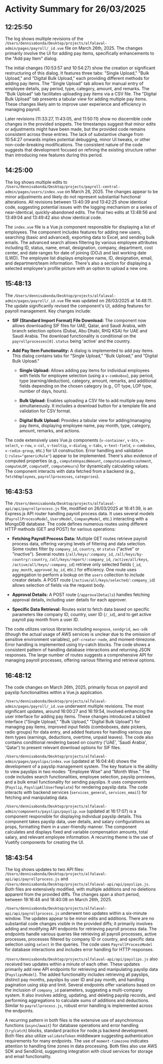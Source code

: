 # Activity Summary for 26/03/2025

## 12:25:50
The log shows multiple revisions of the `/Users/dennisabonda/Desktop/projects/alfalaval-admin/pages/payroll/_id.vue` file on March 26th, 2025.  The changes primarily involve the UI for adding pay items, specifically enhancements to the "Add pay Item" dialog.

The initial changes (10:53:57 and 10:54:27) show the creation or significant restructuring of this dialog. It features three tabs: "Single Upload," "Bulk Upload," and "Digital Bulk Upload," each providing different methods for adding pay items.  The "Single Upload" tab allows for manual entry of employee details, pay period, type, category, amount, and remarks.  The "Bulk Upload" tab facilitates uploading pay items via a CSV file.  The "Digital Bulk Upload" tab presents a tabular view for adding multiple pay items.  These changes likely aim to improve user experience and efficiency in managing payroll.

Later revisions (11:33:27, 11:43:05, and 11:50:11) show no discernible code changes in the provided snippets.  The timestamps suggest that minor edits or adjustments might have been made, but the provided code remains consistent across these entries.  The lack of substantive change from 10:54:27 onwards implies potential debugging, minor UI tweaks, or other non-code-breaking modifications. The consistent nature of the code suggests that development focused on refining the existing structure rather than introducing new features during this period.


## 14:25:00
The log shows multiple edits to `/Users/dennisabonda/Desktop/projects/payroll-central-admin/pages/users/index.vue` on March 26, 2025.  The changes appear to be minor adjustments and likely do not represent substantial functional alterations.  All revisions between 13:40:39 and 13:42:25  show identical code, suggesting potential issues with the logging mechanism or a series of near-identical, quickly-abandoned edits.  The final two edits at 13:48:56 and 13:49:04 and 13:49:42 also show identical code.

The `index.vue` file is a Vue.js component responsible for displaying a list of employees. The component includes features for adding new users, searching (basic and advanced), exporting data to Excel, and sending bulk emails. The advanced search allows filtering by various employee attributes including ID, status, name, email, designation, company, department, cost center, and date ranges for date of joining (DOJ) and last working date (LWD).  The employee list displays employee name, ID, designation, email, and department/team information.  There's also a section for displaying a selected employee's profile picture with an option to upload a new one.


## 15:48:13
The `/Users/dennisabonda/Desktop/projects/alfalaval-admin/pages/payroll/_id.vue` file was updated on 26/03/2025 at 14:48:11.  The update significantly revised the component's UI, adding features for payroll management. Key changes include:

* **SIF (Standard Import Format) File Download:**  The component now allows downloading SIF files for UAE, Qatar, and Saudi Arabia, with branch selection options (Dubai, Abu Dhabi, RHQ KSA) for UAE and Saudi Arabia.  The download functionality is conditional on the `payrollprocesses[0].status` being 'active' and the country.

* **Add Pay Item Functionality:** A dialog is implemented to add pay items.  This dialog contains tabs for "Single Upload," "Bulk Upload," and "Digital Bulk Upload."

    * **Single Upload:** Allows adding pay items for individual employees with fields for employee selection (using a `v-combobox`), pay period, type (earning/deduction), category, amount, remarks, and additional fields depending on the chosen category (e.g., OT type, LOP type, number of days, hours).

    * **Bulk Upload:** Enables uploading a CSV file to add multiple pay items simultaneously.  It includes a download button for a template file and validation for CSV format.

    * **Digital Bulk Upload:** Provides a tabular view for adding/managing pay items, displaying employee name, pay month, type, category, amount, remarks, and actions.

The code extensively uses Vue.js components (`v-container`, `v-btn`, `v-select`, `v-row`, `v-col`, `v-tooltip`, `v-dialog`, `v-tabs`, `v-text-field`, `v-combobox`, `v-radio-group`, etc.) for UI construction.  Error handling and validation (`:rules="genericRule"`) appear to be implemented.  There's also evidence of computed properties (e.g., `computeUnpaidAmount`, `computeLeaveEncashment`, `computeLOP`, `computeOT`, `computeHours`) for dynamically calculating values.  The component interacts with data fetched from a backend (e.g., `fetchEmployees`, `payrollprocesses`, `categories`).


## 16:43:53
The `/Users/dennisabonda/Desktop/projects/alfalaval-api/api/payrollprocess.js` file, modified on 26/03/2025 at 16:41:39, is an Express.js API router handling payroll process data.  It uses several models (`PayrollProcessModel`, `UsersModel`, `CompanyModel`, etc.) interacting with a MongoDB database.  The code defines numerous routes using different HTTP methods (GET and POST) for various operations:


* **Fetching Payroll Process Data:**  Multiple GET routes retrieve payroll process data, offering varying levels of filtering and data selection.  Some routes filter by `company_id`, `country`, or `status` ("active" or "inactive").  Several routes (`/all/keys/:company_id`, `/all/keys/by-country/:country`, `/all/keys/report/:company_id`, `/active/all/keys`, `/active/all/keys/:company_id`)  retrieve only selected fields (`_id`, `pay_month`, `approved_by_id`, etc.) for efficiency.  One route uses aggregation to perform a lookup on the `users` collection to include creator details.  A POST route (`/active/all/keys/selected/:company_id`) allows selection of fields via the request body.

* **Approval Details:** A POST route (`/approvalDetails`) handles fetching approval details, including user details for each approver.

* **Specific Data Retrieval:** Routes exist to fetch data based on specific parameters like company ID, country, user ID (`/_id`), and to get active payroll pay month from a user ID.

The code utilizes various libraries including `mongoose`, `sendgrid`, `aws-sdk` (though the actual usage of AWS services is unclear due to the omission of sensitive environment variables), `pdf-creator-node`, and moment-timezone.  Error handling is implemented using try-catch blocks.  The code shows a consistent pattern of handling database interactions and returning JSON responses.  The large number of routes suggests a comprehensive API for managing payroll processes, offering various filtering and retrieval options.


## 16:48:12
The code changes on March 26th, 2025, primarily focus on payroll and payslip functionalities within a Vue.js application.

`/Users/dennisabonda/Desktop/projects/alfalaval-admin/pages/payroll/_id.vue` underwent multiple revisions.  The most significant updates,  around 16:00:27 and 16:19:54, involved enhancing the user interface for adding pay items.  These changes introduced a tabbed interface ("Single Upload," "Bulk Upload," "Digital Bulk Upload") for managing pay items,  improved input fields (comboboxes, date pickers, radio groups) for data entry, and added features for handling various pay item types (earnings, deductions, overtime, unpaid leaves).  The code also contains conditional rendering based on country ('UAE', 'Saudi Arabia', 'Qatar') to present relevant download options for SIF files.

`/Users/dennisabonda/Desktop/projects/alfalaval-admin/pages/payslips/index.vue` (updated at 16:04:44) shows the development of a payslip management system. The key feature is the ability to view payslips in two modes: "Employee Wise" and "Month Wise."  The code includes search functionalities,  employee selection,  payslip previews, and a bulk email functionality for sending payslips.  It uses components (`Payslip`, `PayslipAllUserTemplate`) for rendering payslip data.  The code interacts with backend services (`services_general`, `services_email`) for fetching and manipulating data.

`/Users/dennisabonda/Desktop/projects/alfalaval-admin/components/payslips/payslip.vue` (updated at 16:17:07) is a component responsible for displaying individual payslip details. This component takes payslip data, user details, and salary configurations as props,  formatting them in a user-friendly manner.  The component calculates and displays fixed and variable compensation amounts, total salary, and relevant employee information.  A recurring theme is the use of Vuetify components for creating the UI.


## 18:43:54
The log shows updates to two API files: `/Users/dennisabonda/Desktop/projects/alfalaval-api/api/payrollprocess.js` and `/Users/dennisabonda/Desktop/projects/alfalaval-api/api/payslips.js`.  Both files are extensively modified, with multiple additions and no deletions apparent from the provided diffs. The changes span a short period, between 18:16:48 and 18:40:08 on March 26th, 2025.

`/Users/dennisabonda/Desktop/projects/alfalaval-api/api/payrollprocess.js` underwent two updates within a six-minute window.  The updates appear to be minor edits and additions. There are no substantial code changes visible in the provided diffs; it primarily involves adding and modifying API endpoints for retrieving payroll process data. The endpoints handle various queries like retrieving all payroll processes, active processes, processes filtered by company ID or country, and specific data selection using `select` in the queries.  The code uses `PayrollProcessModel` for database interactions and includes error handling for HTTP responses.

`/Users/dennisabonda/Desktop/projects/alfalaval-api/api/payslips.js` also received two updates within a minute of each other.  These updates primarily add new API endpoints for retrieving and manipulating payslip data (`PayslipsModel`). The added functionality includes retrieving all payslips, distinct pay months, payslips by user ID and pay month, and handling pagination using skip and limit.  Several endpoints offer variations based on the inclusion of `company_id` parameters, suggesting a multi-company system.  It also involves adding, updating, and deleting payslip records, and performing aggregations to calculate sums of additions and deductions.  Similar to `payrollprocess.js`, robust error handling is implemented across the endpoints.

A recurring pattern in both files is the extensive use of asynchronous functions (`async`/`await`) for database operations and error handling (`try`/`catch`) blocks, standard practice for node.js backend development.  Both files also utilize `validateToken` middleware suggesting authentication requirements for many endpoints.  The use of `moment-timezone` indicates attention to handling time zones in data processing.  Both files also use AWS SDK and SendGrid, suggesting integration with cloud services for storage and email functionality.
